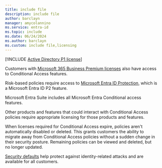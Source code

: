 ```yaml
---
title: include file
description: include file
author: barclayn
manager: amycolannino
ms.service: entra-id
ms.topic: include
ms.date: 06/24/2024
ms.author: barclayn
ms.custom: include file,licensing
---
```


[!INCLUDE [Active Directory P1 license](~/includes/entra-p1-license.md)]

Customers with [Microsoft 365 Business Premium licenses](/office365/servicedescriptions/office-365-service-descriptions-technet-library) also have access to Conditional Access features. 

Risk-based policies require access to [Microsoft Entra ID Protection](~/id-protection/overview-identity-protection.md), which is a Microsoft Entra ID P2 feature.

Microsoft Entra Suite includes all Microsoft Entra Conditional access features.

Other products and features that could interact with Conditional Access policies require appropriate licensing for those products and features.

When licenses required for Conditional Access expire, policies aren't automatically disabled or deleted. This grants customers the ability to migrate away from Conditional Access policies without a sudden change in their security posture. Remaining policies can be viewed and deleted, but no longer updated. 

[Security defaults](~/fundamentals/security-defaults.md) help protect against identity-related attacks and are available for all customers.  
